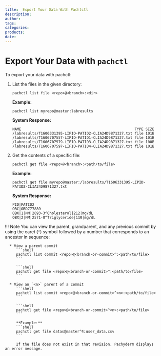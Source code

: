 ```yaml
---
title:  Export Your Data With Pachtctl 
description:
author:
tags:
categories:
products:
date:
---
```


# Export Your Data with `pachctl`

To export your data with pachctl:

1. List the files in the given directory:

      ```shell
      pachctl list file <repo>@<branch>:<dir>
      ```

      **Example:**
      ```shell
      pachctl list myrepo@master:labresults
      ```

      **System Response:**
      ```shell
      NAME                                                    TYPE SIZE
      /labresults/T1606331395-LIPID-PATID2-CLIA24D9871327.txt file 101B
      /labresults/T1606707557-LIPID-PATID1-CLIA24D9871327.txt file 101B
      /labresults/T1606707579-LIPID-PATID3-CLIA24D9871327.txt file 100B
      /labresults/T1606707597-LIPID-PATID4-CLIA24D9871327.txt file 101B
      ```

1. Get the contents of a specific file:

      ```shell
      pachctl get file <repo>@<branch>:<path/to/file>
      ```

      **Example:**
      ```shell
      pachctl get file myrepo@master:/labresults/T1606331395-LIPID-PATID2-CLIA24D9871327.txt
      ```

      **System Response:**
      ```shell
      PID|PATID2
      ORC|ORD777889
      OBX|1|NM|2093-3^Cholesterol|212|mg/dL
      OBX|2|NM|2571-8^Triglyceride|110|mg/dL
      ```

!!! Note
      You can view the parent, grandparent, and any previous
      commit by using the caret (`^`) symbol followed by a number that
      corresponds to an ancestor in sequence:

      * View a parent commit
         ```shell
         pachctl list commit <repo>@<branch-or-commit>^:<path/to/file>
         ```

         ```shell
         pachctl get file <repo>@<branch-or-commit>^:<path/to/file>
         ```

      * View an `<n>` parent of a commit
         ```shell
         pachctl list commit <repo>@<branch-or-commit>^<n>:<path/to/file>
         ```

         ```shell
         pachctl get file <repo>@<branch-or-commit>^<n>:<path/to/file>
         ```

         **Example:**
         ```shell
         pachctl get file datas@master^4:user_data.csv
         ```

         If the file does not exist in that revision, Pachyderm displays an error message.

